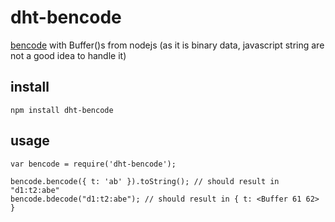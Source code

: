 # dht-bencode

[bencode](http://bittorrent.org/beps/bep_0003.html#the-connectivity-is-as-follows "bencode reference") with Buffer()s from nodejs (as it is binary data, javascript string are not a good idea to handle it)

## install

	npm install dht-bencode

## usage

	var bencode = require('dht-bencode');

	bencode.bencode({ t: 'ab' }).toString(); // should result in "d1:t2:abe"
	bencode.bdecode("d1:t2:abe"); // should result in { t: <Buffer 61 62> }

